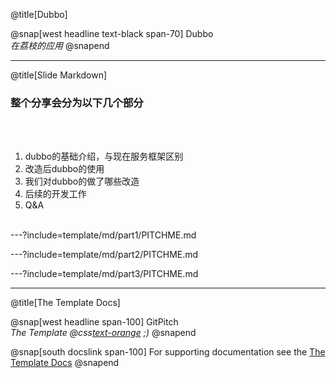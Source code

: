 @title[Dubbo]

@snap[west headline text-black span-70]
Dubbo<br>*在荔枝的应用*
@snapend

---
@title[Slide Markdown]

### 整个分享会分为以下几个部分 

<br><br>

1. dubbo的基础介绍，与现在服务框架区别 
1. 改造后dubbo的使用
1. 我们对dubbo的做了哪些改造
1. 后续的开发工作
1. Q&A
<br><br>


---?include=template/md/part1/PITCHME.md

---?include=template/md/part2/PITCHME.md

---?include=template/md/part3/PITCHME.md

---
@title[The Template Docs]

@snap[west headline span-100]
GitPitch<br>*The Template @css[text-orange](End) ;)*
@snapend

@snap[south docslink span-100]
For supporting documentation see the [The Template Docs](https://gitpitch.com/docs/the-template)
@snapend
